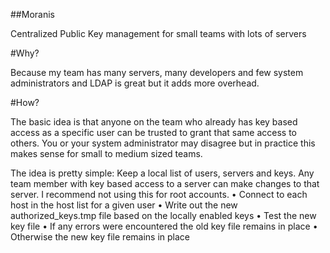 ##Moranis

Centralized Public Key management for small teams with lots of servers

#Why?
 
Because my team has many servers, many developers and few system administrators and LDAP is great but it adds more overhead.

#How?

The basic idea is that anyone on the team who already has key based access as a specific user can be trusted to grant that same access
to others. You or your system administrator may disagree but in practice this makes sense for small to medium sized teams.

The idea is pretty simple:
  Keep a local list of users, servers and keys. Any team member with key based access to a server can make changes to that server.
I recommend not using this for root accounts. 
• Connect to each host in the host list for a given user
• Write out the new authorized_keys.tmp file based on the locally enabled keys
• Test the new key file
• If any errors were encountered the old key file remains in place
• Otherwise the new key file remains in place


